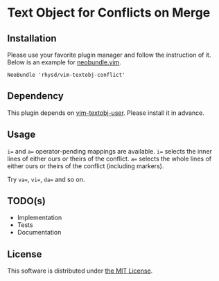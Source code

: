 Text Object for Conflicts on Merge
==================================

## Installation

Please use your favorite plugin manager and follow the instruction of it.  Below is an example for [neobundle.vim](https://github.com/Shougo/neobundle.vim).

```vim
NeoBundle 'rhysd/vim-textobj-conflict'
```

## Dependency

This plugin depends on [vim-textobj-user](https://github.com/kana/vim-textobj-user).  Please install it in advance.

## Usage

`i=` and `a=` operator-pending mappings are available.  `i=` selects the inner lines of either ours or theirs of the conflict.  `a=` selects the whole lines of either ours or theirs of the conflict (including markers).

Try `va=`, `vi=`, `da=` and so on.

## TODO(s)

- Implementation
- Tests
- Documentation

## License

This software is distributed under [the MIT License](http://opensource.org/licenses/MIT).
